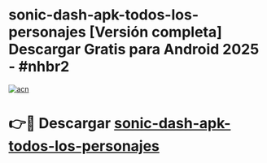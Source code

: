 # sonic-dash-apk-todos-los-personajes  [Versión completa] Descargar Gratis para Android 2025 - #nhbr2

[![acn](https://github.com/user-attachments/assets/0f9c940e-d8b0-45ae-aac7-cd30a18b3e1c)](https://apps.freeplayer.one?title=sonic-dash-apk-todos-los-personajes&ref=9F)

# 👉🔴 Descargar [sonic-dash-apk-todos-los-personajes](https://apps.freeplayer.one?title=sonic-dash-apk-todos-los-personajes&ref=9F)